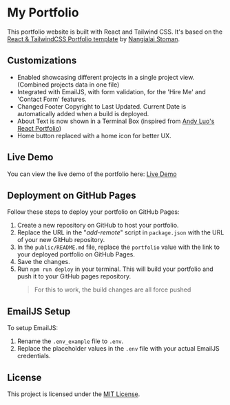 # My Portfolio

This portfolio website is built with React and Tailwind CSS. It's based on the [React & TailwindCSS Portfolio template][template] by [Nangialai Stoman][stoman].

## Customizations

- Enabled showcasing different projects in a single project view. (Combined projects data in one file)
- Integrated with EmailJS, with form validation, for the 'Hire Me' and 'Contact Form' features.
- Changed Footer Copyright to Last Updated. Current Date is automatically added when a build is deployed.
- About Text is now shown in a Terminal Box (inspired from [Andy Luo's React Portfolio][andyluo])
- Home button replaced with a home icon for better UX.

## Live Demo

You can view the live demo of the portfolio here: [Live Demo][demo]

## Deployment on GitHub Pages

Follow these steps to deploy your portfolio on GitHub Pages:

1. Create a new repository on GitHub to host your portfolio.
2. Replace the URL in the "_add-remote_" script in `package.json` with the URL of your new GitHub repository.
3. In the `public/README.md` file, replace the `portfolio` value with the link to your deployed portfolio on GitHub Pages.
4. Save the changes.
5. Run `npm run deploy` in your terminal. This will build your portfolio and push it to your GitHub pages repository.
   > For this to work, the build changes are all force pushed

## EmailJS Setup

To setup EmailJS:

1. Rename the `.env_example` file to `.env`.
2. Replace the placeholder values in the `.env` file with your actual EmailJS credentials.

## License

This project is licensed under the [MIT License][license].

[template]: https://github.com/realstoman/react-tailwindcss-portfolio
[stoman]: https://github.com/realstoman
[andyluo]: https://github.com/Andy8647/andy-luo-portfolio
[demo]: https://pawasagrwl.github.io
[license]: https://github.com/pawasagrwl/portfolio-code/blob/master/LICENSE
